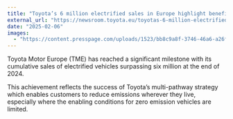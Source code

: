 ```yaml
---
title: "Toyota’s 6 million electrified sales in Europe highlight benefit of its multi-pathway strategy"
external_url: "https://newsroom.toyota.eu/toyotas-6-million-electrified-sales-in-europe-highlight-benefit-of-its-multi-pathway-strategy/"
date: "2025-02-06"
images:
  - "https://content.presspage.com/uploads/1523/bb8c9a8f-3746-46a6-a26f-2c2477c08f60/800_2024-c-hrphev-dpl-det-012.jpg"
---
```


Toyota Motor Europe (TME) has reached a significant milestone with its cumulative sales of electrified vehicles surpassing six million at the end of 2024.

This achievement reflects the success of Toyota’s multi-pathway strategy which enables customers to reduce emissions wherever they live, especially where the enabling conditions for zero emission vehicles are limited.